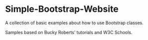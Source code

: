 # Simple-Bootstrap-Website
A collection of basic examples about how to use Bootstrap classes.

Samples based on Bucky Roberts' tutorials and W3C Schools.
